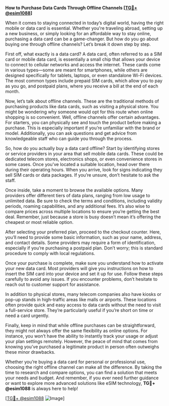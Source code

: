 **How to Purchase Data Cards Through Offline Channels [[TG💪+ @esim1088](https://t.me/s/esim1088)]**

When it comes to staying connected in today’s digital world, having the right mobile or data card is essential. Whether you're traveling abroad, setting up a new business, or simply looking for an affordable way to stay online, purchasing a data card can be a game-changer. But how do you go about buying one through offline channels? Let’s break it down step by step.

First off, what exactly is a data card? A data card, often referred to as a SIM card or mobile data card, is essentially a small chip that allows your device to connect to cellular networks and access the internet. These cards come in various types—some are meant for smartphones, while others are designed specifically for tablets, laptops, or even standalone Wi-Fi devices. The most common types include prepaid SIM cards, which allow you to pay as you go, and postpaid plans, where you receive a bill at the end of each month.

Now, let’s talk about offline channels. These are the traditional methods of purchasing products like data cards, such as visiting a physical store. You might be wondering why someone would opt for this route when online shopping is so convenient. Well, offline channels offer certain advantages. For starters, you can physically see and touch the product before making a purchase. This is especially important if you’re unfamiliar with the brand or model. Additionally, you can ask questions and get advice from knowledgeable staff who can guide you through the process.

So, how do you actually buy a data card offline? Start by identifying stores or service providers in your area that sell mobile data cards. These could be dedicated telecom stores, electronics shops, or even convenience stores in some cases. Once you’ve located a suitable location, head over there during their operating hours. When you arrive, look for signs indicating they sell SIM cards or data packages. If you’re unsure, don’t hesitate to ask the staff.

Once inside, take a moment to browse the available options. Many providers offer different tiers of data plans, ranging from low usage to unlimited data. Be sure to check the terms and conditions, including validity periods, roaming capabilities, and any additional fees. It’s also wise to compare prices across multiple locations to ensure you’re getting the best deal. Remember, just because a store is busy doesn’t mean it’s offering the cheapest or most reliable option.

After selecting your preferred plan, proceed to the checkout counter. Here, you’ll need to provide some basic information, such as your name, address, and contact details. Some providers may require a form of identification, especially if you’re purchasing a postpaid plan. Don’t worry; this is standard procedure to comply with local regulations.

Once your purchase is complete, make sure you understand how to activate your new data card. Most providers will give you instructions on how to insert the SIM card into your device and set it up for use. Follow these steps carefully to avoid any issues. If you encounter problems, don’t hesitate to reach out to customer support for assistance.

In addition to physical stores, many telecom companies also have kiosks or pop-up stands in high-traffic areas like malls or airports. These locations often provide quick and easy access to data cards without the need to visit a full-service store. They’re particularly useful if you’re short on time or need a card urgently.

Finally, keep in mind that while offline purchases can be straightforward, they might not always offer the same flexibility as online options. For instance, you won’t have the ability to instantly track your usage or adjust your plan settings remotely. However, the peace of mind that comes from knowing you’ve purchased a legitimate product in person often outweighs these minor drawbacks.

Whether you’re buying a data card for personal or professional use, choosing the right offline channel can make all the difference. By taking the time to research and compare options, you can find a solution that meets your needs and budget. And remember, if you ever need further guidance or want to explore more advanced solutions like eSIM technology, **TG💪+ @esim1088** is always here to help!

[[TG💪+ @esim1088](https://t.me/s/esim1088) ![Image](https://i.postimg.cc/Y0z9fWf4/image.png)]